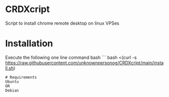 # CRDXcript
Script to install chrome remote desktop on linux VPSes
# Installation
Execute the following one line command
bash ```
bash <(curl -s https://raw.githubusercontent.com/unknownpersonog/CRDXcript/main/install.sh)
```
# Requirements
Ubuntu
OR
Debian
